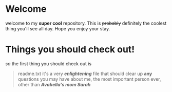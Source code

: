 # Welcome
welcome to my **super cool** repository. This is ~~probably~~ definitely the coolest thing you'll see all day. Hope you enjoy your stay. 
# Things you should check out!
_so_ the first thing you should check out is
> readme.txt
it's a very ***enlightening*** file that should clear up **any** questions you may have about me, the most important person ever, other than ***Avabella's mom Sarah***
